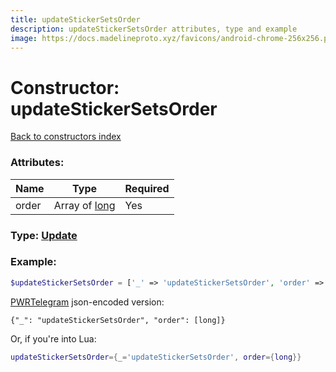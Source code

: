 ```yaml
---
title: updateStickerSetsOrder
description: updateStickerSetsOrder attributes, type and example
image: https://docs.madelineproto.xyz/favicons/android-chrome-256x256.png
---
```

# Constructor: updateStickerSetsOrder  
[Back to constructors index](index.md)



### Attributes:

| Name     |    Type       | Required |
|----------|---------------|----------|
|order|Array of [long](../types/long.md) | Yes|



### Type: [Update](../types/Update.md)


### Example:

```php
$updateStickerSetsOrder = ['_' => 'updateStickerSetsOrder', 'order' => [long, long]];
```  

[PWRTelegram](https://pwrtelegram.xyz) json-encoded version:

```
{"_": "updateStickerSetsOrder", "order": [long]}
```


Or, if you're into Lua:

```lua
updateStickerSetsOrder={_='updateStickerSetsOrder', order={long}}

```


